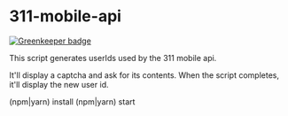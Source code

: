# 311-mobile-api

[![Greenkeeper badge](https://badges.greenkeeper.io/mattkime/311-mobile-api.svg)](https://greenkeeper.io/)

This script generates userIds used by the 311 mobile api.

It'll display a captcha and ask for its contents. When the script completes, it'll display the new user id. 

(npm|yarn) install
(npm|yarn) start
